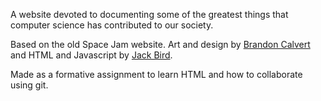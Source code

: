 A website devoted to documenting some of the greatest things that computer science has contributed to our society.

Based on the old Space Jam website. Art and design by [Brandon 
Calvert](https://github.com/b-s-c) and HTML and Javascript by [Jack 
Bird](https://github.com/birdalicious).
	
Made as a formative assignment to learn HTML and how to collaborate using git.